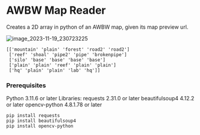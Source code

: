 # AWBW Map Reader

Creates a 2D array in python of an AWBW map, given its map preview url.

![image_2023-11-19_230723225](https://github.com/stickstetris/AWBW-Map-Reader/assets/151409707/0608ec8d-4b23-410f-a076-609d38ae5e41)


```
[['mountain' 'plain' 'forest' 'road2' 'road2']
 ['reef' 'shoal' 'pipe2' 'pipe' 'brokenpipe']
 ['silo' 'base' 'base' 'base' 'base']
 ['plain' 'plain' 'reef' 'plain' 'plain']
 ['hq' 'plain' 'plain' 'lab' 'hq']]
```
### Prerequisites

Python 3.11.6 or later
Libraries:
requests 2.31.0 or later
beautifulsoup4 4.12.2 or later
opencv-python 4.8.1.78 or later

```
pip install requests
pip install beautifulsoup4
pip install opencv-python
```
